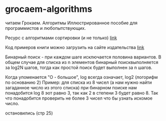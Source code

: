 # grocaem-algorithms
читаем Грокаем. Алгоритмы Иллюстрированное пособие для программистов и любопытствующих.

Ресурс с алгоритмами сортировки (и не только) [link](https://www.khanacademy.org/)

Код примеров книги можно загрузить на сайте издательства
[link](https://github.com/egonSchiele/grokking_algorithms)

Бинарный поиск - при каждом шаге исключается половина вариантов.
В общем случае для списка из n элементов бинарный поисквыполняется за log2N шагов, тогда
как простой поиск будет выполнен за n шагов.

Когда упоменается "О - большое", log всегда означает, log2 (логорифм по основанию 2)
Пример: для списка из 8 чисел (а нам нужно найти загаданное число из этого списка) при бинарном поиске нам понадобится log 8 эот равно 3,
так как 2 в степени 3 будет равно 8. Так что понадобится проверить не более 3 чисел 
что бы узнать искомое число.

остановились (стр 25)



